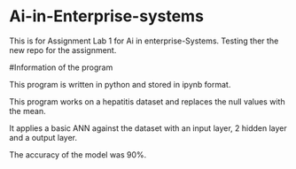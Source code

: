 # Ai-in-Enterprise-systems

This is for Assignment Lab 1 for Ai in enterprise-Systems.
Testing ther the new repo for the assignment.

#Information of the program

This program is written in python and stored in ipynb format.

This program works on a hepatitis dataset and replaces the null values with the mean.

It applies a basic ANN against the dataset with an input layer, 2 hidden layer and a output layer.

The accuracy of the model was 90%.
